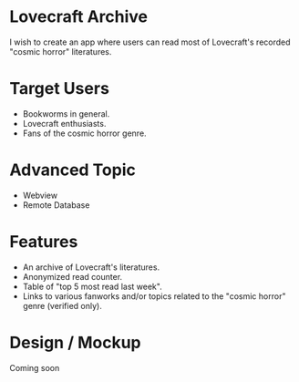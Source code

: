 # Lovecraft Archive

I wish to create an app where users can read most of Lovecraft's recorded "cosmic horror" literatures.

# Target Users

- Bookworms in general.
- Lovecraft enthusiasts.
- Fans of the cosmic horror genre.

# Advanced Topic

- Webview
- Remote Database

# Features

- An archive of Lovecraft's literatures.
- Anonymized read counter.
- Table of "top 5 most read last week".
- Links to various fanworks and/or topics related to the "cosmic horror" genre (verified only).

# Design / Mockup

Coming soon